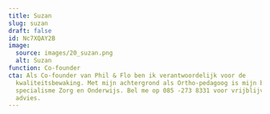 ```yaml
---
title: Suzan
slug: suzan
draft: false
id: Nc7XQAY2B
image:
  source: images/20_suzan.png
  alt: Suzan
function: Co-founder
cta: Als Co-founder van Phil & Flo ben ik verantwoordelijk voor de
  kwaliteitsbewaking. Met mijn achtergrond als Ortho-pedagoog is mijn branche
  specialisme Zorg en Onderwijs. Bel me op 085 -273 8331 voor vrijblijvend
  advies.
---
```


